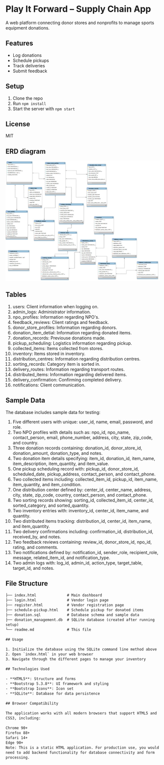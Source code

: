 # Play It Forward – Supply Chain App

A web platform connecting donor stores and nonprofits to manage sports equipment donations.

## Features
- Log donations
- Schedule pickups
- Track deliveries
- Submit feedback

## Setup
1. Clone the repo
2. Run `npm install`
3. Start the server with `npm start`

## License
MIT

## ERD diagram
![ERD diagram](BFB_Project/Images/ERD.jpg)

## Tables
1. users: Client information when logging on.
2. admin_logs: Administrator information.
3. npo_profiles: Information regarding NPO's.
4. feedback_reviews: Client ratings and feedback.
5. donor_store_profiles: Information regarding donors.
6. donation_item_detial: Information regarding donated items.
7. donation_records: Previouse donations made.
8. pickup_scheduling: Logistics information regarding pickup.
9. collected_items: Items collected from stores.
10. inventory: Items stored in inventory.
11. distribution_centres: Information regarding distribution centres.
12. sorting_records: Category item is sorted in. 
13. delivery_routes: Information regarding transport routes.
14. distributed_items: Information regarding delivered items. 
15. delivery_confirmation: Confirming completed delivery.
16. notifications: Client communication.

## Sample Data
The database includes sample data for testing:

1. Five different users with unique:
    user_id, name, email, password, and role.
2. Two NPO profiles with details such as:
    npo_id, npo_name, contact_person, email, phone_number, address, city, state, zip_code, and country.
3. Three donation records containing:
    donation_id, donor_store_id, donation_amount, donation_type, and notes.
4. Two donation item details specifying:
    item_id, donation_id, item_name, item_description, item_quantity, and item_value.
5. One pickup scheduling record with:
    pickup_id, donor_store_id, scheduled_date, pickup_address, contact_person, and contact_phone.
6. Two collected items including:
    collected_item_id, pickup_id, item_name, item_quantity, and item_condition.
7. One distribution center defined by:
    center_id, center_name, address, city, state, zip_code, country, contact_person, and contact_phone.
8. Two sorting records showing:
    sorting_id, collected_item_id, center_id, sorted_category, and sorted_quantity.
9. Two inventory entries with:
    inventory_id, center_id, item_name, and quantity.
10. Two distributed items tracking:
    distribution_id, center_id, item_name, and item_quantity.
11. Two delivery confirmations including:
    confirmation_id, distribution_id, received_by, and notes.
12. Two feedback reviews containing:
    review_id, donor_store_id, npo_id, rating, and comments.
13. Two notifications defined by:
    notification_id, sender_role, recipient_role, message, related_item_id, and notification_type.
14. Two admin logs with:
    log_id, admin_id, action_type, target_table, target_id, and notes.

## File Structure

```
├── index.html              # Main dashboard
├── login.html              # Vendor login page
├── register.html           # Vendor registration page
├── schedule-pickup.html    # Schedule pickup for donated items
├── donation.sql            # Database schema and sample data
├── donation_management.db  # SQLite database (created after running setup)
└── readme.md               # This file

## Usage

1. Initialize the database using the SQLite command line method above
2. Open `index.html` in your web browser
3. Navigate through the different pages to manage your inventory

## Technologies Used

- **HTML5**: Structure and forms
- **Bootstrap 5.3.8**: UI framework and styling
- **Bootstrap Icons**: Icon set
- **SQLite**: Database for data persistence

## Browser Compatibility

The application works with all modern browsers that support HTML5 and CSS3, including:

Chrome 90+
Firefox 88+
Safari 14+
Edge 90+
Note: This is a static HTML application. For production use, you would need to add backend functionality for database connectivity and form processing.

